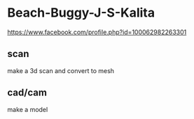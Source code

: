 # Beach-Buggy-J-S-Kalita
https://www.facebook.com/profile.php?id=100062982263301

## scan
make a 3d scan and convert to mesh

## cad/cam
make a model



